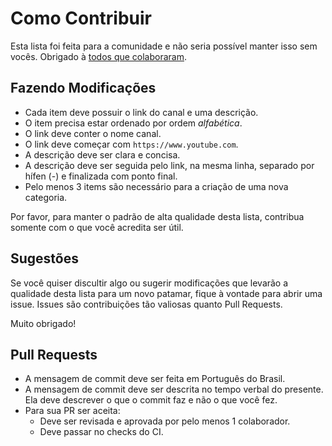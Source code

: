 # Como Contribuir

Esta lista foi feita para a comunidade e não seria possível manter isso sem vocês. Obrigado à [todos que colaboraram](https://github.com/carolcodes/youtube-br-desenvolvimento/graphs/contributors).

## Fazendo Modificações

- Cada item deve possuir o link do canal e uma descrição.
- O item precisa estar ordenado por ordem *alfabética*.
- O link deve conter o nome canal.
- O link deve começar com `https://www.youtube.com`.
- A descrição deve ser clara e concisa.
- A descrição deve ser seguida pelo link, na mesma linha, separado por hífen (-) e finalizada com ponto final.
- Pelo menos 3 items são necessário para a criação de uma nova categoria.

Por favor, para manter o padrão de alta qualidade desta lista, contribua somente com o que você acredita ser útil.

## Sugestões

Se você quiser discultir algo ou sugerir modificações que levarão a qualidade desta lista para um novo patamar, fique à vontade para abrir uma issue. Issues são contribuições tão valiosas quanto Pull Requests.

Muito obrigado!

## Pull Requests

- A mensagem de commit deve ser feita em Português do Brasil.
- A mensagem de commit deve ser descrita no tempo verbal do presente. Ela deve descrever o que o commit faz e não o que você fez.
- Para sua PR ser aceita:
  - Deve ser revisada e aprovada por pelo menos 1 colaborador.
  - Deve passar no checks do CI.
